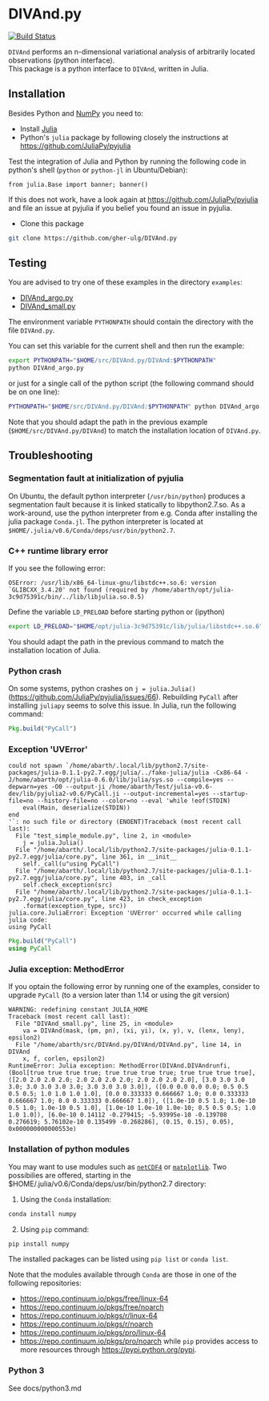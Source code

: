 # DIVAnd.py

[![Build Status](https://travis-ci.org/gher-ulg/DIVAnd.py.svg?branch=master)](https://travis-ci.org/gher-ulg/DIVAnd.py)

`DIVAnd` performs an n-dimensional variational analysis of arbitrarily located observations (python interface).<br>
This package is a python interface to `DIVAnd`, written in Julia.


## Installation

Besides Python and [NumPy](http://www.numpy.org/) you need to:

* Install [Julia](http://julialang.org/downloads/)
* Python's `julia` package by following closely the instructions at https://github.com/JuliaPy/pyjulia


Test the integration of Julia and Python by running the following code in python's shell (`python` or `python-jl` in Ubuntu/Debian):

```
from julia.Base import banner; banner()
```

If this does not work, have a look again at https://github.com/JuliaPy/pyjulia and file an issue at pyjulia if you belief you found an issue in pyjulia.

* Clone this package

```bash
git clone https://github.com/gher-ulg/DIVAnd.py
```

## Testing

You are advised to try one of these examples in the directory `examples`:

* [DIVAnd_argo.py](https://github.com/gher-ulg/DIVAnd.py/blob/master/examples/DIVAnd_argo.py)
* [DIVAnd_small.py](https://github.com/gher-ulg/DIVAnd.py/blob/master/examples/DIVAnd_small.py)

The environment variable `PYTHONPATH` should contain the directory with the file `DIVAnd.py`.

You can set this variable for the current shell and then run the example:

```bash
export PYTHONPATH="$HOME/src/DIVAnd.py/DIVAnd:$PYTHONPATH"
python DIVAnd_argo.py
```

or just for a single call of the python script (the following command should be on one line):

```bash
PYTHONPATH="$HOME/src/DIVAnd.py/DIVAnd:$PYTHONPATH" python DIVAnd_argo.py
```

Note that you should adapt the path in the previous example (`$HOME/src/DIVAnd.py/DIVAnd`) to match the installation location of `DIVAnd.py`.


## Troubleshooting

### Segmentation fault at initialization of pyjulia

On Ubuntu, the default python interpreter (`/usr/bin/python`) produces a segmentation fault because it is linked statically to libpython2.7.so. As a work-around, use the python interpreter from e.g. Conda after installing the julia package `Conda.jl`. The python interpreter is located at `$HOME/.julia/v0.6/Conda/deps/usr/bin/python2.7`.

### C++ runtime library error

If you see the following error:

```
OSError: /usr/lib/x86_64-linux-gnu/libstdc++.so.6: version `GLIBCXX_3.4.20' not found (required by /home/abarth/opt/julia-3c9d75391c/bin/../lib/libjulia.so.0.5)
```

Define the variable `LD_PRELOAD` before starting python or (ipython)

```bash
export LD_PRELOAD="$HOME/opt/julia-3c9d75391c/lib/julia/libstdc++.so.6"
```

You should adapt the path in the previous command to match the installation location of Julia.

### Python crash

On some systems, python crashes on `j = julia.Julia()` (https://github.com/JuliaPy/pyjulia/issues/66). Rebuilding `PyCall` after installing `juliapy` seems to solve this issue. In Julia, run the following command:

```julia
Pkg.build("PyCall")
```

### Exception 'UVError'

```
could not spawn `/home/abarth/.local/lib/python2.7/site-packages/julia-0.1.1-py2.7.egg/julia/../fake-julia/julia -Cx86-64 -J/home/abarth/opt/julia-0.6.0/lib/julia/sys.so --compile=yes --depwarn=yes -O0 --output-ji /home/abarth/Test/julia-v0.6-dev/lib/pyjulia2-v0.6/PyCall.ji --output-incremental=yes --startup-file=no --history-file=no --color=no --eval 'while !eof(STDIN)
    eval(Main, deserialize(STDIN))
end
'`: no such file or directory (ENOENT)Traceback (most recent call last):
  File "test_simple_module.py", line 2, in <module>
    j = julia.Julia()
  File "/home/abarth/.local/lib/python2.7/site-packages/julia-0.1.1-py2.7.egg/julia/core.py", line 361, in __init__
    self._call(u"using PyCall")
  File "/home/abarth/.local/lib/python2.7/site-packages/julia-0.1.1-py2.7.egg/julia/core.py", line 403, in _call
    self.check_exception(src)
  File "/home/abarth/.local/lib/python2.7/site-packages/julia-0.1.1-py2.7.egg/julia/core.py", line 423, in check_exception
    .format(exception_type, src))
julia.core.JuliaError: Exception 'UVError' occurred while calling julia code:
using PyCall
```

```julia
Pkg.build("PyCall")
using PyCall
```

### Julia exception: MethodError

If you optain the following error by running one of the examples, consider to upgrade `PyCall` (to a version later than 1.14 or using the git version)

```
WARNING: redefining constant JULIA_HOME
Traceback (most recent call last):
  File "DIVAnd_small.py", line 25, in <module>
    va = DIVAnd(mask, (pm, pn), (xi, yi), (x, y), v, (lenx, leny), epsilon2)
  File "/home/abarth/src/DIVAnd.py/DIVAnd/DIVAnd.py", line 14, in DIVAnd
    x, f, corlen, epsilon2)
RuntimeError: Julia exception: MethodError(DIVAnd.DIVAndrunfi, (Bool[true true true true; true true true true; true true true true], ([2.0 2.0 2.0 2.0; 2.0 2.0 2.0 2.0; 2.0 2.0 2.0 2.0], [3.0 3.0 3.0 3.0; 3.0 3.0 3.0 3.0; 3.0 3.0 3.0 3.0]), ([0.0 0.0 0.0 0.0; 0.5 0.5 0.5 0.5; 1.0 1.0 1.0 1.0], [0.0 0.333333 0.666667 1.0; 0.0 0.333333 0.666667 1.0; 0.0 0.333333 0.666667 1.0]), ([1.0e-10 0.5 1.0; 1.0e-10 0.5 1.0; 1.0e-10 0.5 1.0], [1.0e-10 1.0e-10 1.0e-10; 0.5 0.5 0.5; 1.0 1.0 1.0]), [6.0e-10 0.14112 -0.279415; -5.93995e-10 -0.139708 0.276619; 5.76102e-10 0.135499 -0.268286], (0.15, 0.15), 0.05), 0x000000000000553e)
```

### Installation of python modules

You may want to use modules such as [`netCDF4`](http://unidata.github.io/netcdf4-python/) or [`matplotlib`](http://matplotlib.org/). Two possibilies are offered, starting in the $HOME/.julia/v0.6/Conda/deps/usr/bin/python2.7 directory:
1. Using the `Conda` installation:
```bash
conda install numpy
```
2. Using `pip` command:
```bash
pip install numpy
```
The installed packages can be listed using `pip list` or `conda list`.

Note that the modules available through `Conda` are those in one of the following repositories:
- https://repo.continuum.io/pkgs/free/linux-64
- https://repo.continuum.io/pkgs/free/noarch
- https://repo.continuum.io/pkgs/r/linux-64
- https://repo.continuum.io/pkgs/r/noarch
- https://repo.continuum.io/pkgs/pro/linux-64
- https://repo.continuum.io/pkgs/pro/noarch
while `pip` provides access to more resources through https://pypi.python.org/pypi.


### Python 3

See docs/python3.md

<!--  LocalWords:  DIVAnd py variational PyCall pyjulia cd argo LD
 -->
<!--  LocalWords:  PYTHONPATH PRELOAD runtime
 -->

